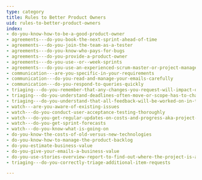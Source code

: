```yaml
---
type: category
title: Rules to Better Product Owners
uid: rules-to-better-product-owners
index:
- do-you-know-how-to-be-a-good-product-owner
- agreements---do-you-book-the-next-sprint-ahead-of-time
- agreements---do-you-join-the-team-as-a-tester
- agreements---do-you-know-who-pays-for-bugs
- agreements---do-you-provide-a-product-owner
- agreements---do-you-use--or--week-sprints
- agreements---do-you-use-an-experienced-scrum-master-or-project-manager
- communication---are-you-specific-in-your-requirements
- communication---do-you-read-and-manage-your-emails-carefully
- communication---do-you-respond-to-queries-quickly
- triaging---do-you-remember-that-any-changes-you-request-will-impact-on-budget-and-time
- triaging---do-you-understand-deadlines-often-move-or-scope-has-to-change
- triaging---do-you-understand-that-all-feedback-will-be-worked-on-in-the-next-sprint
- watch---are-you-aware-of-existing-issues
- watch---do-you-conduct-user-acceptance-testing-thoroughly
- watch---do-you-get-regular-updates-on-costs-and-progress-aka-project-progress-burndown-etc
- watch---do-you-get-sprint-forecasts
- watch---do-you-know-what-is-going-on
- do-you-know-the-costs-of-old-versus-new-technologies
- do-you-know-how-to-manage-the-product-backlog
- do-you-estimate-business-value
- do-you-give-your-emails-a-business-value
- do-you-use-stories-overview-report-to-find-out-where-the-project-is-at
- triaging---do-you-correctly-triage-additional-item-requests

---
```




